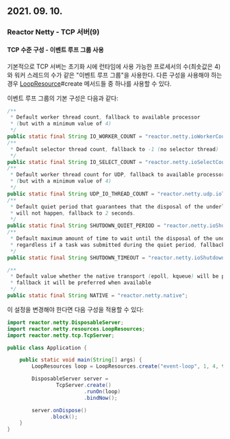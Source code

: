 ## 2021. 09. 10.

### Reactor Netty - TCP 서버(9)

#### TCP 수준 구성 - 이벤트 루프 그룹 사용

기본적으로 TCP 서버는 초기화 시에 런타임에 사용 가능한 프로세서의 수(최솟값은 4)와 워커 스레드의 수가 같은 "이벤트 루프 그룹"을 사용한다. 다른 구성을 사용해야 하는 경우 [LoopResource][loopresource]#create 메서드들 중 하나를 사용할 수 있다.

이벤트 루프 그룹의 기본 구성은 다음과 같다:

```java
/**
 * Default worker thread count, fallback to available processor
 * (but with a minimum value of 4)
 */
public static final String IO_WORKER_COUNT = "reactor.netty.ioWorkerCount";
/**
 * Default selector thread count, fallback to -1 (no selector thread)
 */
public static final String IO_SELECT_COUNT = "reactor.netty.ioSelectCount";
/**
 * Default worker thread count for UDP, fallback to available processor
 * (but with a minimum value of 4)
 */
public static final String UDP_IO_THREAD_COUNT = "reactor.netty.udp.ioThreadCount";
/**
 * Default quiet period that guarantees that the disposal of the underlying LoopResources
 * will not happen, fallback to 2 seconds.
 */
public static final String SHUTDOWN_QUIET_PERIOD = "reactor.netty.ioShutdownQuietPeriod";
/**
 * Default maximum amount of time to wait until the disposal of the underlying LoopResources
 * regardless if a task was submitted during the quiet period, fallback to 15 seconds.
 */
public static final String SHUTDOWN_TIMEOUT = "reactor.netty.ioShutdownTimeout";

/**
 * Default value whether the native transport (epoll, kqueue) will be preferred,
 * fallback it will be preferred when available
 */
public static final String NATIVE = "reactor.netty.native";
```

이 설정을 변경해야 한다면 다음 구성을 적용할 수 있다:

```java
import reactor.netty.DisposableServer;
import reactor.netty.resources.LoopResources;
import reactor.netty.tcp.TcpServer;

public class Application {

	public static void main(String[] args) {
		LoopResources loop = LoopResources.create("event-loop", 1, 4, true);

		DisposableServer server =
				TcpServer.create()
				         .runOn(loop)
				         .bindNow();

		server.onDispose()
		      .block();
	}
}
```





[loopresource]: https://projectreactor.io/docs/netty/release/api/reactor/netty/resources/LoopResources.html